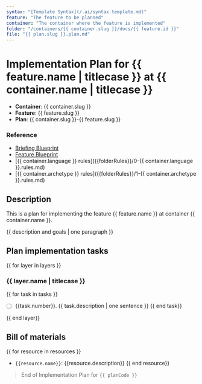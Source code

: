 ```yaml
---
syntax: "[Template Syntax](/.ai/syntax.template.md)"
feature: "The feature to be planned"
container: "The container where the feature is implemented"
folder: "/containers/{{ container.slug }}/docs/{{ feature.id }}"
file: "{{ plan.slug }}.plan.md"
---
```


# Implementation Plan for {{ feature.name | titlecase }} at {{ container.name | titlecase }}

- **Container**: {{ container.slug }}
- **Feature**: {{ feature.slug }}
- **Plan**: {{ container.slug }}-{{ feature.slug }}

<!--
  No code will be generated at this point. Just the steps for generating it.
-->

### Reference
<!--
  {{ folderRules: /containers/{{container.slug}}/.ai/rules/}}
  -->

- [Briefing Blueprint](/docs/briefing.blueprint.md)
- [Feature Blueprint](/docs/{{feature.slug}}.blueprint.md)
- [{{ container.language }} rules]({{folderRules}}/0-{{ container.language }}.rules.md)
- [{{ container.archetype }} rules]({{folderRules}}/1-{{ container.archetype }}.rules.md)

## Description  

This is a plan for implementing the feature {{ feature.name }} at container {{ container.name }}.

{{ description and goals | one paragraph }}

## Plan implementation tasks

<!--
Think about the implementation tasks at each layer top down.
At this level, the tasks are not detailed. Just the high level steps to be done.
Elaborate two or three different approaches and choose the simplest one.
Add a correlative number for the task, ex: 1, 2, 3, 4, 5, 6, 7, 8, 9
Ideally you should have 3 to 7 tasks. Never more than 9.
-->

{{ for layer in layers }}

### {{ layer.name | titlecase }}

<!--
  Generate a list of tasks to be done at this layer.
  Ideally 1 to 3 tasks per layer. Never more than 5.
-->
{{ for task in tasks }}
- [ ] {{task.number}}. {{ task.description | one sentence }}
{{ end task}}

<!--
  Refine the tasks list at this layer, looking for inconsistencies and dependencies.
  Change numbering to reflect the new order
-->

{{ end layer}}

<!--
  Refine all the generated tasks list looking for potential invalid layer dependencies.
  Rewrite the layers list in bottom up order to build upon the previous layer.
  Change numbering to reflect the new order.
  Ensure numbers are correlative and sequential from the beginning of the list. 
  No restarting at every layer.
-->

<!-- So in the end mak sure to think top down but implement bottom up. -->

## Bill of materials

<!--
Think about the resources needed to implement the feature.
A resource can be :
  - an external dependency
  - configuration or environment files
  - any other data file or service
-->

{{ for resource in resources }}
- `{{resource.name}}`: {{resource.description}}
{{ end resource}}

> End of Implementation Plan for `{{ planCode }}`